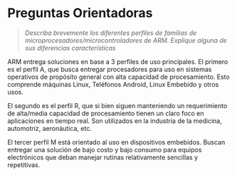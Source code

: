 # Preguntas Orientadoras

> _Describa brevemente los diferentes perfiles de familias de
microprocesadores/microcontroladores de ARM. Explique alguna de sus diferencias
características_

ARM entrega soluciones en base a 3 perfiles de uso principales. El primero es el perfil A, que busca entregar procesadores para uso en sistemas operativos de propósito general con alta capacidad de procesamiento. Esto comprende máquinas Linux, Teléfonos Android, Linux Embebido y otros usos.

El segundo es el perfil R, que si bien siguen manteniendo un requerimiento de alta/media capacidad de procesamiento tienen un claro foco en aplicaciones en tiempo real. Son utilizados en la industria de la medicina, automotriz, aeronáutica, etc.

El tercer perfil M está orientado al uso en dispositivos embebidos. Buscan entregar una solución de bajo costo y bajo consumo para equipos electrónicos que deban manejar rutinas relativamente sencillas y repetitivas.
